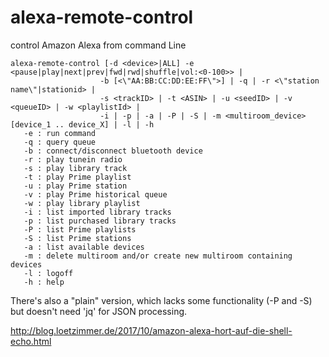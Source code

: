 # alexa-remote-control
control Amazon Alexa from command Line

```
alexa-remote-control [-d <device>|ALL] -e <pause|play|next|prev|fwd|rwd|shuffle|vol:<0-100>> |
                    -b [<\"AA:BB:CC:DD:EE:FF\">] | -q | -r <\"station name\"|stationid> |
                    -s <trackID> | -t <ASIN> | -u <seedID> | -v <queueID> | -w <playlistId> |
                    -i | -p | -a | -P | -S | -m <multiroom_device> [device_1 .. device_X] | -l | -h
   -e : run command
   -q : query queue
   -b : connect/disconnect bluetooth device
   -r : play tunein radio
   -s : play library track
   -t : play Prime playlist
   -u : play Prime station
   -v : play Prime historical queue
   -w : play library playlist
   -i : list imported library tracks
   -p : list purchased library tracks
   -P : list Prime playlists
   -S : list Prime stations
   -a : list available devices
   -m : delete multiroom and/or create new multiroom containing devices
   -l : logoff
   -h : help
```
 
There's also a "plain" version, which lacks some functionality (-P and -S) but doesn't need 'jq' for JSON processing.

http://blog.loetzimmer.de/2017/10/amazon-alexa-hort-auf-die-shell-echo.html



